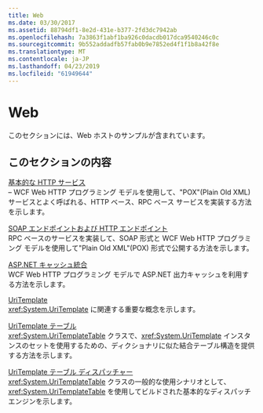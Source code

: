 ```yaml
---
title: Web
ms.date: 03/30/2017
ms.assetid: 88794df1-8e2d-431e-b377-2fd3dc7942ab
ms.openlocfilehash: 7a3863f1abf1ba926c0dacdb017dca9540246c0c
ms.sourcegitcommit: 9b552addadfb57fab0b9e7852ed4f1f1b8a42f8e
ms.translationtype: MT
ms.contentlocale: ja-JP
ms.lasthandoff: 04/23/2019
ms.locfileid: "61949644"
---
```

# <a name="web"></a>Web
このセクションには、Web ホストのサンプルが含まれています。  
  
## <a name="in-this-section"></a>このセクションの内容
  
 [基本的な HTTP サービス](../../../../docs/framework/wcf/samples/basic-http-service.md)  
 – WCF Web HTTP プログラミング モデルを使用して、"POX"(Plain Old XML) サービスとよく呼ばれる、HTTP ベース、RPC ベース サービスを実装する方法を示します。
  
 [SOAP エンドポイントおよび HTTP エンドポイント](../../../../docs/framework/wcf/samples/soap-and-http-endpoints.md)  
 RPC ベースのサービスを実装して、SOAP 形式と WCF Web HTTP プログラミング モデルを使用して"Plain Old XML"(POX) 形式で公開する方法を示します。  
  
 [ASP.NET キャッシュ統合](../../../../docs/framework/wcf/samples/aspnet-caching-integration.md)  
 WCF Web HTTP プログラミング モデルで ASP.NET 出力キャッシュを利用する方法を示します。  
  
 [UriTemplate](../../../../docs/framework/wcf/samples/uritemplate-sample.md)  
 <xref:System.UriTemplate> に関連する重要な概念を示します。  
  
 [UriTemplate テーブル](../../../../docs/framework/wcf/samples/uritemplate-table-sample.md)  
 <xref:System.UriTemplateTable> クラスで、<xref:System.UriTemplate> インスタンスのセットを使用するための、ディクショナリに似た結合テーブル構造を提供する方法を示します。  
  
 [UriTemplate テーブル ディスパッチャー](../../../../docs/framework/wcf/samples/uritemplate-table-dispatcher-sample.md)  
 <xref:System.UriTemplateTable> クラスの一般的な使用シナリオとして、<xref:System.UriTemplateTable> を使用してビルドされた基本的なディスパッチ エンジンを示します。
